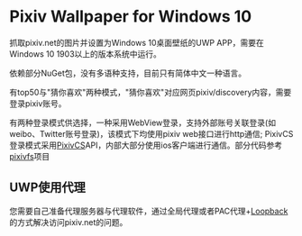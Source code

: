 # Pixiv Wallpaper for Windows 10
抓取pixiv.net的图片并设置为Windows 10桌面壁纸的UWP APP，需要在Windows 10 1903以上的版本系统中运行。

依赖部分NuGet包，没有多语种支持，目前只有简体中文一种语言。

有top50与"猜你喜欢"两种模式，"猜你喜欢"对应网页pixiv/discovery内容，需要登录pixiv账号。

有两种登录模式供选择，一种采用WebView登录，支持外部账号关联登录(如weibo、Twitter账号登录)，该模式下均使用pixiv web接口进行http通信;
PixivCS登录模式采用[PixivCS](https://github.com/tobiichiamane/pixivcs/blob/master/PixivAppAPI.cs/ "PixivCS")API，内部大部分使用ios客户端进行通信。部分代码参考[pixivfs](https://github.com/tobiichiamane/pixivfs-uwp/ "pixivfs")项目

## UWP使用代理
您需要自己准备代理服务器与代理软件，通过全局代理或者PAC代理+[Loopback](https://sspai.com/post/41137 "UWP loopback")的方式解决访问pixiv.net的问题。
